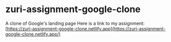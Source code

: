 # zuri-assignment-google-clone
A clone of Google's landing page
Here is a link to my assignment: [https://zuri-assignment-google-clone.netlify.app](https://zuri-assignment-google-clone.netlify.app/)

